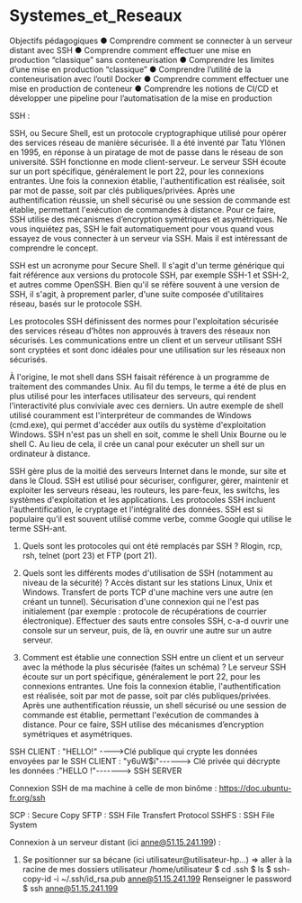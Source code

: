 # Systemes_et_Reseaux

Objectifs pédagogiques
● Comprendre comment se connecter à un serveur distant avec SSH
● Comprendre comment effectuer une mise en production “classique” sans conteneurisation
● Comprendre les limites d’une mise en production “classique”
● Comprendre l’utilité de la conteneurisation avec l’outil Docker
● Comprendre comment effectuer une mise en production de conteneur
● Comprendre les notions de CI/CD et développer une pipeline pour l’automatisation de la
mise en production


SSH :

SSH, ou Secure Shell, est un protocole cryptographique utilisé pour opérer des
services réseau de manière sécurisée. Il a été inventé par Tatu Ylönen en 1995, en
réponse à un piratage de mot de passe dans le réseau de son université.
SSH fonctionne en mode client-serveur. Le serveur SSH écoute sur un port
spécifique, généralement le port 22, pour les connexions entrantes. Une fois la
connexion établie, l'authentification est réalisée, soit par mot de passe, soit par clés
publiques/privées. Après une authentification réussie, un shell sécurisé ou une session
de commande est établie, permettant l'exécution de commandes à distance.
Pour ce faire, SSH utilise des mécanismes d’encryption symétriques et
asymétriques. Ne vous inquiétez pas, SSH le fait automatiquement pour vous quand
vous essayez de vous connecter à un serveur via SSH. Mais il est intéressant de
comprendre le concept.

SSH est un acronyme pour Secure Shell. Il s'agit d'un terme générique qui fait référence aux versions du protocole SSH, par exemple SSH-1 et SSH-2, et autres comme OpenSSH. Bien qu'il se réfère souvent à une version de SSH, il s'agit, à proprement parler, d'une suite composée d'utilitaires réseau, basés sur le protocole SSH.

Les protocoles SSH définissent des normes pour l'exploitation sécurisée des services réseau d'hôtes non approuvés à travers des réseaux non sécurisés. Les communications entre un client et un serveur utilisant SSH sont cryptées et sont donc idéales pour une utilisation sur les réseaux non sécurisés.

À l'origine, le mot shell dans SSH faisait référence à un programme de traitement des commandes Unix. Au fil du temps, le terme a été de plus en plus utilisé pour les interfaces utilisateur des serveurs, qui rendent l'interactivité plus conviviale avec ces derniers. Un autre exemple de shell utilisé couramment est l'interpréteur de commandes de Windows (cmd.exe), qui permet d'accéder aux outils du système d'exploitation Windows. SSH n'est pas un shell en soit, comme le shell Unix Bourne ou le shell C. Au lieu de cela, il crée un canal pour exécuter un shell sur un ordinateur à distance.

SSH gère plus de la moitié des serveurs Internet dans le monde, sur site et dans le Cloud. SSH est utilisé pour sécuriser, configurer, gérer, maintenir et exploiter les serveurs réseau, les routeurs, les pare-feux, les switchs, les systèmes d'exploitation et les applications. Les protocoles SSH incluent l'authentification, le cryptage et l'intégralité des données. SSH est si populaire qu'il est souvent utilisé comme verbe, comme Google qui utilise le terme SSH-ant.



1) Quels sont les protocoles qui ont été remplacés par SSH ?
Rlogin, rcp, rsh, telnet (port 23) et FTP (port 21).


2) Quels sont les différents modes d'utilisation de SSH (notamment au niveau de la sécurité) ?
Accès distant sur les stations Linux, Unix et Windows.
Transfert de ports TCP d'une machine vers une autre (en créant un tunnel).
Sécurisation d'une connexion qui ne l'est pas initialement (par exemple : protocole de récupérations de courrier électronique).
Effectuer des sauts entre consoles SSH, c-a-d ouvrir une console sur un serveur, puis, de là, en ouvrir une autre sur un autre serveur.


3) Comment est établie une connection SSH entre un client et un serveur avec la méthode la plus sécurisée (faites un schéma) ?
Le serveur SSH écoute sur un port spécifique, généralement le port 22, pour les connexions entrantes. Une fois la connexion établie, l'authentification est réalisée, soit par mot de passe, soit par clés
publiques/privées. Après une authentification réussie, un shell sécurisé ou une session de commande est établie, permettant l'exécution de commandes à distance. Pour ce faire, SSH utilise des mécanismes d’encryption symétriques et asymétriques.


SSH CLIENT : "HELLO!" ---->Clé publique qui crypte les données envoyées par le SSH CLIENT : "y6uW$i"------> Clé privée qui décrypte les données :"HELLO !"-------> SSH SERVER



Connexion SSH de ma machine à celle de mon binôme :
https://doc.ubuntu-fr.org/ssh


SCP : Secure Copy
SFTP : SSH File Transfert Protocol
SSHFS : SSH File System


Connexion à un serveur distant (ici anne@51.15.241.199) :

1) Se positionner sur sa bécane (ici utilisateur@utilisateur-hp...) => aller à la racine de mes dossiers utilisateur /home/utilisateur
$ cd .ssh
$ ls
$ ssh-copy-id -i ~/.ssh/id_rsa.pub anne@51.15.241.199
Renseigner le password
$ ssh anne@51.15.241.199




